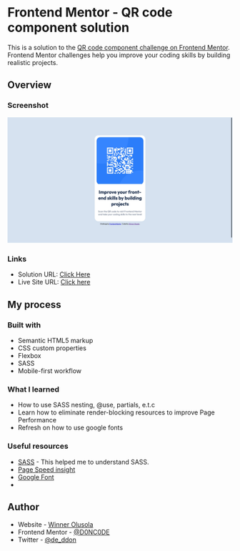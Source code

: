 # Frontend Mentor - QR code component solution

This is a solution to the [QR code component challenge on Frontend Mentor](https://www.frontendmentor.io/challenges/qr-code-component-iux_sIO_H). Frontend Mentor challenges help you improve your coding skills by building realistic projects. 


## Overview

### Screenshot

![](./images/screenshot.jpeg)


### Links

- Solution URL: [Click Here](https://www.frontendmentor.io/solutions/qr-code-DGtLIHG_Ww)
- Live Site URL: [Click here](https://guileless-lolly-0e3648.netlify.app/)

## My process

### Built with

- Semantic HTML5 markup
- CSS custom properties
- Flexbox
- SASS
- Mobile-first workflow

### What I learned

- How to use SASS nesting, @use, partials, e.t.c
- Learn how to eliminate render-blocking resources to improve Page Performance
- Refresh on how to use google fonts


### Useful resources

- [SASS](https://sass-lang.com/guide) - This helped me to understand SASS.
- [Page Speed insight](https://pagespeed.web.dev/analysis/https-guileless-lolly-0e3648-netlify-app/e4bbqmb7v4?form_factor=mobile)
- [Google Font](https://fonts.google.com/specimen/Outfit?query=outfit)
- []() 

## Author

- Website - [Winner Olusola](https://www.winnerolusola.xyz)
- Frontend Mentor - [@D0NC0DE](https://www.frontendmentor.io/profile/D0NC0DE)
- Twitter - [@de_ddon](https://www.twitter.com/de_ddon)



